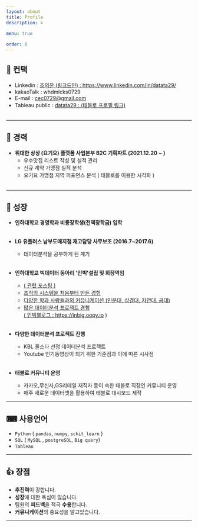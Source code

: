 ```yaml
---
layout: about
title: Profile
description: >
  
menu: true

order: 6
---
```


## 📱 컨택 

* Linkedin : <a href="https://www.linkedin.com/in/datata29/"> 조의찬 (링크드인) : https://www.linkedin.com/in/datata29/ </a> <br>
* kakaoTalk : whdmlcks0729 <br>
* E-mail : cec0729@gmail.com <br>
* Tableau public :  <a href="https://public.tableau.com/app/profile/.31863300">datata29 : (태블로 프로필 링크)</a><br><br>

---

##  🔨 경력

- **위대한 상상 (요기요) 플랫폼 사업본부 B2C 기획파트 (2021.12.20 ~ )** <br>
  - 우수맛집 리스트 작성 및 실적 관리 <br>
  - 신규 계약 가맹점 실적 분석 <br>
  - 요기요 가맹점 지역 퍼포먼스 분석 ( 태블로를 이용한 시각화 ) <br><br>
 
---
##  🧰 성장 

 - **인하대학교 경영학과 비룡장학생(전액장학금) 입학** <br><br>

 - **LG 유플러스 남부도매지점 재고담당 사무보조 (2016.7~2017.6)**  <br>
   - 데이터분석을 공부하게 된 계기  <br><br>
   
 - **인하대학교 빅데이터 동아리 '인빅'설립 및 회장역임** <br>
   - <a href="https://datata29.github.io/insight/2021/03/13/inbig/">( 관련 포스팅 )
   - 조직의 시스템을 처음부터 만든 경험  <br>
   - 다양한 학과 사람들과의 커뮤니케이션 (인문대, 상경대, 자연대, 공대) <br>
   - 많은 데이터분석 프로젝트 경험 <br>
   <a href="https://inbig.oopy.io">( 인빅블로그 : https://inbig.oopy.io ) </a> <br><br>

 - **다양한 데이터분석 프로젝트 진행** <br>
   - KBL 올스타 선정 데이터분석 프로젝트 <br>
   - Youtube 인기동영상이 되기 위한 기준점과 이에 따른 시사점 <br><br>

- **태블로 커뮤니티 운영** <br>
  - 카카오,무신사,GS리테일 재직자 등이 속한 태블로 직장인 커뮤니티 운영 <br>
  - 매주 새로운 데이터셋을 활용하여 태블로 대시보드 제작  <br>


---
## ⌨ 사용언어 <br>

- `Python` ( `pandas`, `numpy`, `sckit_learn` ) <br>
- `SQL` ( `MySQL` , `postgreSQL`, `Big query`) <br>
- `Tableau`  <br>


---
## 👍 장점 <br>

- **추진력**이 강합니다. <br>
- **성장**에 대한 욕심이 많습니다. <Br>
- 팀원의 **피드백**을 적극 **수용**합니다. <Br>
- **커뮤니케이션**의 중요성을 알고있습니다. <br>

---
